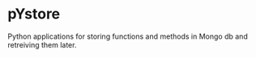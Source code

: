 pYstore
=======

Python applications for storing functions and methods in Mongo db and retreiving them later.
